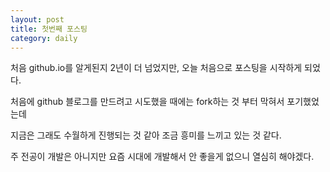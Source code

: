 ```yaml
---
layout: post
title: 첫번째 포스팅
category: daily
---
```


처음 github.io를 알게된지 2년이 더 넘었지만, 오늘 처음으로 포스팅을 시작하게 되었다.

처음에 github 블로그를 만드려고 시도했을 때에는 fork하는 것 부터 막혀서 포기했었는데

지금은 그래도 수월하게 진행되는 것 같아 조금 흥미를 느끼고 있는 것 같다. 

주 전공이 개발은 아니지만 요즘 시대에 개발해서 안 좋을게 없으니 열심히 해야겠다.
